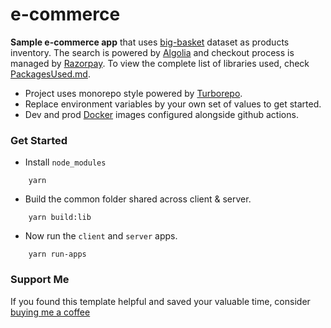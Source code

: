 
#  e-commerce

**Sample e-commerce app** that uses [big-basket](https://www.bigbasket.com/) dataset as products inventory. The search is powered by [Algolia](https://www.algolia.com/) and checkout process is managed by [Razorpay](https://razorpay.com/). To view the complete list of libraries used, check [PackagesUsed.md](/PackagesUsed.md).

- Project uses monorepo style powered by [Turborepo](https://turbo.build/).
- Replace environment variables by your own set of values to get started.
- Dev and prod [Docker](https://hub.docker.com/) images configured alongside github actions.

###  Get Started

- Install `node_modules`
```
	yarn
```

- Build the common folder shared across client & server.
```
	yarn build:lib
```

- Now run the `client` and `server` apps.
```
	yarn run-apps
```

###  Support Me
If you found this template helpful and saved your valuable time, consider [buying me a coffee](https://www.buymeacoffee.com/nish1896)